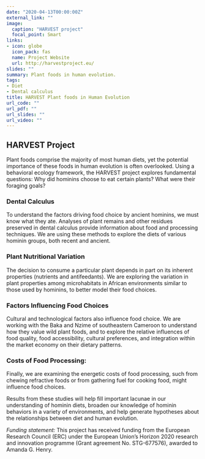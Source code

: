 ```yaml
---
date: "2020-04-13T00:00:00Z"
external_link: ""
image:
  caption: "HARVEST project"
  focal_point: Smart
links:
- icon: globe
  icon_pack: fas
  name: Project Website
  url: http://harvestproject.eu/
slides: ""
summary: Plant foods in human evolution.
tags:
- Diet
- Dental calculus
title: HARVEST Plant foods in Human Evolution
url_code: ""
url_pdf: ""
url_slides: ""
url_video: ""
---
```


## HARVEST Project

Plant foods comprise the majority of most human diets, yet the potential importance of these foods in human evolution is often overlooked. Using a behavioral ecology framework, the HARVEST project explores fundamental questions: Why did hominins choose to eat certain plants? What were their foraging goals? 


### Dental Calculus

To understand the factors driving food choice by ancient hominins, we must know what they ate. Analyses of plant remains and other residues preserved in dental calculus provide information about food and processing techniques. We are using these methods to explore the diets of various hominin groups, both recent and ancient. 

 
### Plant Nutritional Variation

The decision to consume a particular plant depends in part on its inherent properties (nutrients and antifeedants). We are exploring the variation in plant properties among microhabitats in African environments similar to those used by hominins, to better model their food choices.


### Factors Influencing Food Choices

Cultural and technological factors also influence food choice. We are working with the Baka and Nzime of southeastern Cameroon to understand how they value wild plant foods, and to explore the relative influences of food quality, food accessibility, cultural preferences, and integration within the market economy on their dietary patterns.

 
### Costs of Food Processing:

Finally, we are examining the energetic costs of food processing, such from chewing refractive foods or from gathering fuel for cooking food, might influence food choices. 

Results from these studies will help fill important lacunae in our understanding of hominin diets, broaden our knowledge of hominin behaviors in a variety of environments, and help generate hypotheses about the relationships between diet and human evolution.

*Funding statement:* This project has received funding from the European Research Council (ERC) under the European Union’s Horizon 2020 research and innovation programme (Grant agreement No. STG-677576), awarded to Amanda G. Henry.